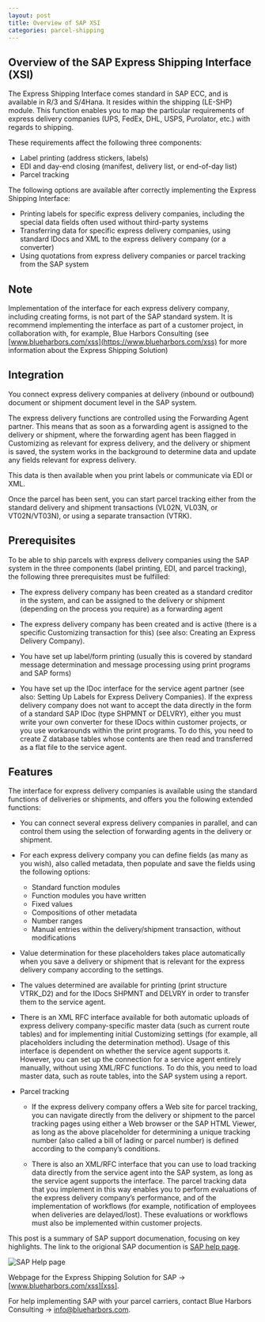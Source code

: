 ```yaml
---
layout: post
title: Overview of SAP XSI
categories: parcel-shipping
---
```


## Overview of the SAP Express Shipping Interface (XSI)

The Express Shipping Interface comes standard in SAP ECC, and is
available in R/3 and S/4Hana. It resides within the shipping
(LE-SHP) module. This function enables you to map the particular
requirements of express delivery companies (UPS, FedEx, DHL,
USPS, Purolator, etc.) with regards to shipping.

These requirements affect the following three components:

- Label printing (address stickers, labels)
- EDI and day-end closing (manifest, delivery list, or end-of-day
list)
- Parcel tracking

The following options are available after correctly implementing
the Express Shipping Interface:

- Printing labels for specific express delivery companies,
including the special data fields often used without third-party
systems
- Transferring data for specific express delivery companies, using
standard IDocs and XML to the express delivery company (or a
converter)
- Using quotations from express delivery companies or parcel
tracking from the SAP system

## Note
Implementation of the interface for each express delivery company,
including creating forms, is not part of the SAP standard system.
It is recommend implementing the interface as part of a customer
project, in collaboration with, for example, Blue Harbors
Consulting (see [www.blueharbors.com/xss](https://www.blueharbors.com/xss) for more
information about the Express Shipping Solution)

## Integration
You connect express delivery companies at delivery (inbound or
outbound) document or shipment document level in the SAP system.

The express delivery functions are controlled using the Forwarding
Agent partner. This means that as soon as a forwarding agent is
assigned to the delivery or shipment, where the forwarding agent
has been flagged in Customizing as relevant for express delivery,
and the delivery or shipment is saved, the system works in the
background to determine data and update any fields relevant for
express delivery.

This data is then available when you print labels or communicate
via EDI or XML.

Once the parcel has been sent, you can start parcel tracking
either from the standard delivery and shipment transactions
(VL02N, VL03N, or VT02N/VT03N), or using a separate transaction
(VTRK).

## Prerequisites
To be able to ship parcels with express delivery companies using
the SAP system in the three components (label printing, EDI, and
parcel tracking), the following three prerequisites must be
fulfilled:

- The express delivery company has been created as a standard
creditor in the system, and can be assigned to the delivery or
shipment (depending on the process you require) as a forwarding
agent

- The express delivery company has been created and is active
(there is a specific Customizing transaction for this) (see also:
Creating an Express Delivery Company).

- You have set up label/form printing (usually this is covered by
standard message determination and message processing using print
programs and SAP forms)

- You have set up the IDoc interface for the service agent partner
(see also: Setting Up Labels for Express Delivery Companies). If
the express delivery company does not want to accept the data
directly in the form of a standard SAP IDoc (type SHPMNT or
DELVRY), either you must write your own converter for these IDocs
within customer projects, or you use workarounds within the print
programs. To do this, you need to create Z database tables whose
contents are then read and transferred as a flat file to the
service agent.

## Features
The interface for express delivery companies is available using
the standard functions of deliveries or shipments, and offers you
the following extended functions:

- You can connect several express delivery companies in parallel,
and can control them using the selection of forwarding agents in
the delivery or shipment.

- For each express delivery company you can define fields (as many
as you wish), also called metadata, then populate and save the
fields using the following options:
  - Standard function modules
  - Function modules you have written
  - Fixed values
  - Compositions of other metadata
  - Number ranges
  - Manual entries within the delivery/shipment transaction, without modifications  

- Value determination for these placeholders takes place
automatically when you save a delivery or shipment that is
relevant for the express delivery company according to the
settings.

- The values determined are available for printing (print
structure VTRK_D2) and for the IDocs SHPMNT and DELVRY in order to
transfer them to the service agent.

- There is an XML RFC interface available for both automatic
uploads of express delivery company-specific master data (such as
current route tables) and for implementing initial Customizing
settings (for example, all placeholders including the
determination method). Usage of this interface is dependent on
whether the service agent supports it. However, you can set up the
connection for a service agent entirely manually, without using
XML/RFC functions. To do this, you need to load master data, such
as route tables, into the SAP system using a report.

- Parcel tracking
  - If the express delivery company offers a Web site for parcel
tracking, you can navigate directly from the delivery or shipment
to the parcel tracking pages using either a Web browser or the
SAP HTML Viewer, as long as the above placeholder for determining
a unique tracking number (also called a bill of lading or parcel
number) is defined according to the company’s conditions.

  - There is also an XML/RFC interface that you can use to load
tracking data directly from the service agent into the SAP system,
as long as the service agent supports the interface. The parcel
tracking data that you implement in this way enables you to
perform evaluations of the express delivery company’s performance,
and of the implementation of workflows (for example, notification
of employees when deliveries are delayed/lost). These evaluations
or workflows must also be implemented within customer projects.


This post is a summary of SAP support documenation, focusing on
key highlights. The link to the origional SAP documention is
[SAP help page](https://help.sap.com/saphelp_globext607_10/helpdata/en/e5/29a5b512b511d3b481006094b9b9dd/frameset.htm).

![SAP Help page](/images/SAPHelpPage.png)

Webpage for the Express Shipping Solution for SAP → [www.blueharbors.com/xss][xss].

For help implementing SAP with your parcel carriers, contact Blue Harbors Consulting → [info@blueharbors.com](mailto:info@blueharbors.com).

[xss]: https://www.blueharbors.com/xss
